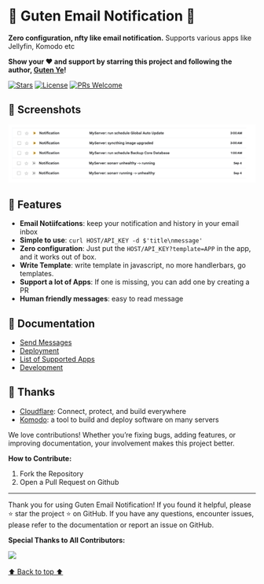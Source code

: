 # 💌 Guten Email Notification 💌

**Zero configuration, nfty like email notification.** Supports various apps like Jellyfin, Komodo etc 

**Show your ❤️ and support by starring this project and following the author, [Guten Ye](https://github.com/gutenye)!**

[![Stars](https://img.shields.io/github/stars/gutenye/email-notification?style=social)](https://github.com/gutenye/email-notification) [![License](https://img.shields.io/github/license/gutenye/email-notification?color=blue)](https://github.com/gutenye/email-notification/blob/main/LICENSE) [![PRs Welcome](https://img.shields.io/badge/PRs-welcome-blue)](https://github.com/gutenye/email-notification#-contribute)

## 🌠️ Screenshots

![Screenshot](./docs/screenshot.png)

## 🌟 Features

- **Email Notiifcations**: keep your notification and history in your email inbox
- **Simple to use**: `curl HOST/API_KEY -d $'title\nmessage'`
- **Zero configuration**: Just put the `HOST/API_KEY?template=APP` in the app, and it works out of box.
- **Write Template**: write template in javascript, no more handlerbars, go templates.
- **Support a lot of Apps**: If one is missing, you can add one by creating a PR
- **Human friendly messages**: easy to read message

## 📖 Documentation

- [Send Messages](./docs/SendMessages.md)
- [Deployment](./docs/Deployment.md)
- [List of Supported Apps](./docs/SupportedApps.md)
- [Development](./docs/Development)

## 🙇 Thanks

- [Cloudflare](https://www.cloudflare.com): Connect, protect, and build everywhere
- [Komodo](https://github.com/moghtech/komodo): a tool to build and deploy software on many servers 

We love contributions! Whether you’re fixing bugs, adding features, or improving documentation, your involvement makes this project better.

**How to Contribute:**

1. Fork the Repository
2. Open a Pull Request on Github

---

Thank you for using Guten Email Notification! If you found it helpful, please ⭐️ star the project ️️⭐ on GitHub. If you have any questions, encounter issues, please refer to the documentation or report an issue on GitHub.

**Special Thanks to All Contributors:**

[![](https://contrib.rocks/image?repo=gutenye/email-notification)](https://github.com/gutenye/email-notification/graphs/contributors)

[⬆ Back to top ⬆](#readme)

